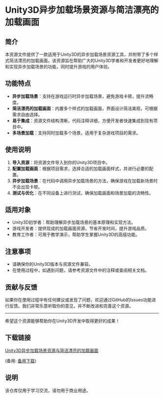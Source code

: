 # Unity3D异步加载场景资源与简洁漂亮的加载画面

## 简介

本资源文件提供了一款适用于Unity3D的异步加载场景资源工具，并附带了多个样式简洁漂亮的加载画面。该资源旨在帮助广大的Unity3D学者和开发者更好地理解和实现异步加载场景的功能，同时提升游戏的用户体验。

## 功能特点

- **异步加载场景**：支持在游戏运行时异步加载场景，避免游戏卡顿，提升流畅度。
- **简洁漂亮的加载画面**：内置多个样式的加载画面，界面设计简洁美观，可根据需求自由选择。
- **易于集成**：资源文件结构清晰，代码注释详细，方便开发者快速集成到现有项目中。
- **多场景加载**：支持同时加载多个场景，适用于复杂游戏项目的需求。

## 使用说明

1. **导入资源**：将资源文件导入到你的Unity3D项目中。
2. **配置加载画面**：根据项目需求，选择合适的加载画面样式，并进行必要的配置。
3. **异步加载场景**：在代码中调用异步加载场景的方法，确保游戏在加载新场景时不会出现卡顿。
4. **测试与优化**：在不同设备上进行测试，确保加载画面和场景加载的流畅性。

## 适用对象

- Unity3D初学者：帮助理解异步加载场景的基本原理和实现方法。
- 游戏开发者：提供现成的加载画面资源，节省开发时间，提升游戏品质。
- 教育工作者：可用于教学演示，帮助学生掌握Unity3D的高级功能。

## 注意事项

- 请确保你的Unity3D版本与资源文件兼容。
- 在使用过程中，如遇到问题，请参考资源文件中的注释或查阅相关文档。

## 贡献与反馈

如果你在使用过程中有任何建议或发现了问题，欢迎通过GitHub的Issues功能进行反馈。我们非常乐意听取你的意见，并不断改进和完善这个资源。

---

希望这个资源能够帮助你在Unity3D开发中取得更好的成果！

## 下载链接
[Unity3D异步加载场景资源与简洁漂亮的加载画面](https://pan.quark.cn/s/04c492253939) 

(备用: [备用下载](https://pan.baidu.com/s/1heSIHDfiYXvTaUSVuWpQ6A?pwd=1234))

## 说明

该仓库仅用于学习交流，请勿用于商业用途。
